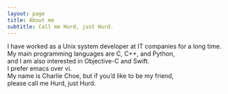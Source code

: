 ```yaml
---
layout: page
title: About me
subtitle: Call me Hurd, just Hurd.
---
```


I have worked as a Unix system developer at IT companies for a long time.    
My main programming languages are C, C++, and Python,    
and I am also interested in Objective-C and Swift.    
I prefer emacs over vi.    
My name is Charlie Choe, but if you’d like to be my friend,    
please call me Hurd, just Hurd.    

